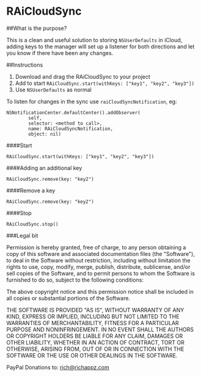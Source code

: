 # RAiCloudSync

##What is the purpose?

This is a clean and useful solution to storing `NSUserDefaults` in iCloud, adding keys to the manager will set up a listener for both directions and let you know if there have been any changes.

##Instructions

1. Download and drag the RAiCloudSync to your project
2. Add to start `RAiCloudSync.start(withKeys: ["key1", "key2", "key3"])`
3. Use `NSUserDefaults` as normal

To listen for changes in the sync use `raiCloudSyncNotification`, eg:
	
	NSNotificationCenter.defaultCenter().addObserver(
            self,
            selector: <method to call>,
            name: RAiCloudSyncNotification,
            object: nil)

####Start

	RAiCloudSync.start(withKeys: ["key1", "key2", "key3"])

####Adding an additional key

	RAiCloudSync.remove(key: "key2")
		
####Remove a key

	RAiCloudSync.remove(key: "key2")
	
####Stop

	RAiCloudSync.stop()


###Legal bit

Permission is hereby granted, free of charge, to any person obtaining a copy
of this software and associated documentation files (the "Software"), to deal
in the Software without restriction, including without limitation the rights
to use, copy, modify, merge, publish, distribute, sublicense, and/or sell
copies of the Software, and to permit persons to whom the Software is
furnished to do so, subject to the following conditions:

The above copyright notice and this permission notice shall be included in
all copies or substantial portions of the Software.

THE SOFTWARE IS PROVIDED "AS IS", WITHOUT WARRANTY OF ANY KIND, EXPRESS OR
IMPLIED, INCLUDING BUT NOT LIMITED TO THE WARRANTIES OF MERCHANTABILITY,
FITNESS FOR A PARTICULAR PURPOSE AND NONINFRINGEMENT. IN NO EVENT SHALL THE
AUTHORS OR COPYRIGHT HOLDERS BE LIABLE FOR ANY CLAIM, DAMAGES OR OTHER
LIABILITY, WHETHER IN AN ACTION OF CONTRACT, TORT OR OTHERWISE, ARISING FROM,
OUT OF OR IN CONNECTION WITH THE SOFTWARE OR THE USE OR OTHER DEALINGS IN
THE SOFTWARE.


PayPal Donations to: [rich@richappz.com](<mailto:rich@richappz.com>)